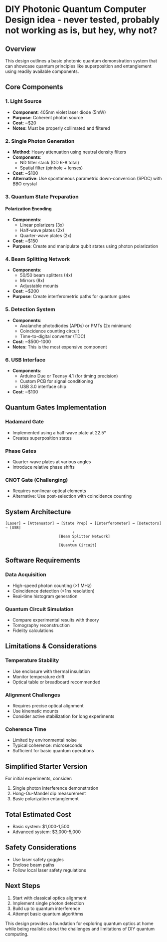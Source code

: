 # DIY Photonic Quantum Computer Design idea - never tested, probably not working as is, but hey, why not?

## Overview
This design outlines a basic photonic quantum demonstration system that can showcase quantum principles like superposition and entanglement using readily available components.

## Core Components

### 1. Light Source
- **Component**: 405nm violet laser diode (5mW)
- **Purpose**: Coherent photon source
- **Cost**: ~$20
- **Notes**: Must be properly collimated and filtered

### 2. Single Photon Generation
- **Method**: Heavy attenuation using neutral density filters
- **Components**: 
  - ND filter stack (OD 6-8 total)
  - Spatial filter (pinhole + lenses)
- **Cost**: ~$100
- **Alternative**: Use spontaneous parametric down-conversion (SPDC) with BBO crystal

### 3. Quantum State Preparation

#### Polarization Encoding
- **Components**:
  - Linear polarizers (3x)
  - Half-wave plates (2x)
  - Quarter-wave plates (2x)
- **Cost**: ~$150
- **Purpose**: Create and manipulate qubit states using photon polarization

### 4. Beam Splitting Network
- **Components**:
  - 50/50 beam splitters (4x)
  - Mirrors (8x)
  - Adjustable mounts
- **Cost**: ~$200
- **Purpose**: Create interferometric paths for quantum gates

### 5. Detection System
- **Components**:
  - Avalanche photodiodes (APDs) or PMTs (2x minimum)
  - Coincidence counting circuit
  - Time-to-digital converter (TDC)
- **Cost**: ~$500-1000
- **Notes**: This is the most expensive component

### 6. USB Interface
- **Components**:
  - Arduino Due or Teensy 4.1 (for timing precision)
  - Custom PCB for signal conditioning
  - USB 3.0 interface chip
- **Cost**: ~$100

## Quantum Gates Implementation

### Hadamard Gate
- Implemented using a half-wave plate at 22.5°
- Creates superposition states

### Phase Gates
- Quarter-wave plates at various angles
- Introduce relative phase shifts

### CNOT Gate (Challenging)
- Requires nonlinear optical elements
- Alternative: Use post-selection with coincidence counting

## System Architecture

```
[Laser] → [Attenuator] → [State Prep] → [Interferometer] → [Detectors] → [USB]
                              ↓
                        [Beam Splitter Network]
                              ↓
                        [Quantum Circuit]
```

## Software Requirements

### Data Acquisition
- High-speed photon counting (>1 MHz)
- Coincidence detection (<1ns resolution)
- Real-time histogram generation

### Quantum Circuit Simulation
- Compare experimental results with theory
- Tomography reconstruction
- Fidelity calculations

## Limitations & Considerations

### Temperature Stability
- Use enclosure with thermal insulation
- Monitor temperature drift
- Optical table or breadboard recommended

### Alignment Challenges
- Requires precise optical alignment
- Use kinematic mounts
- Consider active stabilization for long experiments

### Coherence Time
- Limited by environmental noise
- Typical coherence: microseconds
- Sufficient for basic quantum operations

## Simplified Starter Version

For initial experiments, consider:
1. Single photon interference demonstration
2. Hong-Ou-Mandel dip measurement
3. Basic polarization entanglement

## Total Estimated Cost
- Basic system: $1,000-1,500
- Advanced system: $3,000-5,000

## Safety Considerations
- Use laser safety goggles
- Enclose beam paths
- Follow local laser safety regulations

## Next Steps
1. Start with classical optics alignment
2. Implement single photon detection
3. Build up to quantum interference
4. Attempt basic quantum algorithms

This design provides a foundation for exploring quantum optics at home while being realistic about the challenges and limitations of DIY quantum computing.
